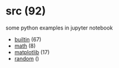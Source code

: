# src (92)
some python examples in jupyter notebook

+ [builtin](builtin/README.md) (67)
+ [math](math/README.md) (8)
+ [matplotlib](matplotlib/README.md) (17)
+ [random](random/README.md) ()
